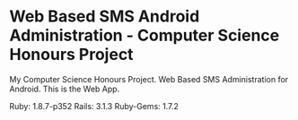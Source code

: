 Web Based SMS Android Administration - Computer Science Honours Project
=================

My Computer Science Honours Project. Web Based SMS Administration for Android. This is the Web App.

Ruby: 1.8.7-p352
Rails: 3.1.3
Ruby-Gems: 1.7.2